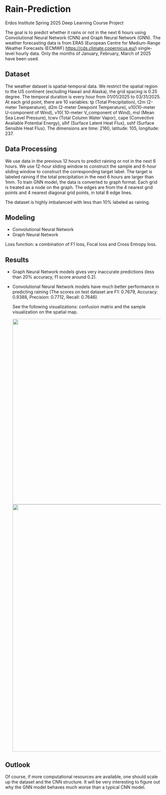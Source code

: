 # Rain-Prediction
Erdos Institute Spring 2025 Deep Learning Course Project

The goal is to predict whether it rains or not in the next 6 hours using Convolutional Neural Network (CNN) and Graph Neural Network (GNN). The weather forecasting data is from ERA5 (European Centre for Medium-Range Weather Forecasts (ECMWF) https://cds.climate.copernicus.eu/) single-level hourly data. Only the months of January, February, March of 2025 have been used. 

## Dataset

The weather dataset is spatial-temporal data. We restrict the spatial region to the US continent (excluding Hawaii and Alaska), the grid spacing is 0.25 degree. The temporal duration is every hour from 01/01/2025 to 03/31/2025. At each grid point, there are 10 variables: tp (Total Precipitation), t2m (2-meter Temperature), d2m (2-meter Dewpoint Temperature), u10(10-meter U-component of Wind), v10( 10-meter V_component of Wind), msl (Mean Sea Level Pressure), tcwv (Total Column Water Vapor), cape (Convective Available Potential Energy), slhf (Surface Latent Heat Flux), sshf (Surface Sensible Heat Flux). The dimensions are time: 2160, latitude: 105, longitude: 237. 

## Data Processing

We use data in the previous 12 hours to predict raining or not in the next 6 hours. We use 12-hour sliding window to construct the sample and 6-hour sliding window to construct the corresponding target label. The target is labeled raining if the total precipitation in the next 6 hours are larger than 1mm. To train GNN model, the data is converted to graph format. Each grid is treated as a node on the graph. The edges are from the 4 nearest grid points and 4 nearest diagonal grid points, in total 8 edge lines. 

The dataset is highly imbalanced with less than 10% labeled as raining. 

## Modeling 
- Convolutional Neural Network
- Graph Neural Network

Loss function: a combination of F1 loss, Focal loss and Cross Entropy loss.

## Results

- Graph Neural Network models gives very inaccurate predictions (less than 20% accuracy, f1 score around 0.2).
- Convolutional Neural Network models have much better performance in predicting raining (The scores on test dataset are F1: 0.7679, Accuracy: 0.9388, Precision: 0.7712, Recall: 0.7646).
  
  See the following visualizations: confusion matrix and the sample visualization on the spatial map. 
  
   <img src="https://github.com/user-attachments/assets/c8db090b-6246-4a79-99fb-f01c45c08a30" width = "600">

  <img src="https://github.com/user-attachments/assets/071e5dc6-2b86-4dbb-86ae-377ce31d8a86" width = "800">

## Outlook

Of course, if more computational resources are available, one should scale up the dataset and the CNN structure. It will be very interesting to figure out why the GNN model behaves much worse than a typical CNN model. 

